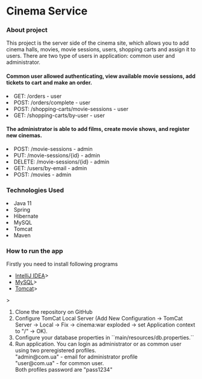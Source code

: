 # Cinema Service
### About project
This project is the server side of the cinema site, which allows you to add cinema halls, movies, movie sessions,
users, shopping carts and assign it to users. There are two type of users in application: common user and administrator.

#### Common user allowed authenticating, view available movie sessions, add tickets to cart and make an order.
<li>GET: /orders - user</li>
<li>POST: /orders/complete - user</li>
<li>POST: /shopping-carts/movie-sessions - user</li>
<li>GET: /shopping-carts/by-user - user</li>


#### The administrator is able to add films, create movie shows, and register new cinemas.
<li>POST: /movie-sessions - admin</li>
<li>PUT: /movie-sessions/{id} - admin</li>
<li>DELETE: /movie-sessions/{id} - admin</li>
<li>GET: /users/by-email - admin</li>
<li>POST: /movies - admin</li>

### Technologies Used
<li>Java 11</li>
<li>Spring</li>
<li>Hibernate</li>
<li>MySQL</li>
<li>Tomcat</li>
<li>Maven</li>

### How to run the app
Firstly you need to install following programs
<ul>
<li><a href="https://www.jetbrains.com/idea/"> IntelliJ IDEA</a>></li>
<li><a href="https://dev.mysql.com/downloads/installer/">MySQL</a>></li>
<li><a href="https://tomcat.apache.org/download-90.cgi">Tomcat</a>></li>
</ul>>
<ol>
<li>Clone the repository on GitHub</li>
<li>Configure TomCat Local Server (Add New Configuration -> TomCat Server -> Local -> Fix -> cinema:war exploded -> set Application context to "/" -> OK).</li>
<li> Configure your database properties in ``main/resources/db.properties.`` </li>
<li> Run application. You can login as administrator or as common user using two preregistered profiles. </br>
"admin@com.ua" - email for administrator profile </br>
"user@com.ua" - for common user. </br>
Both profiles password are "pass1234"</li> </br>
</ol>